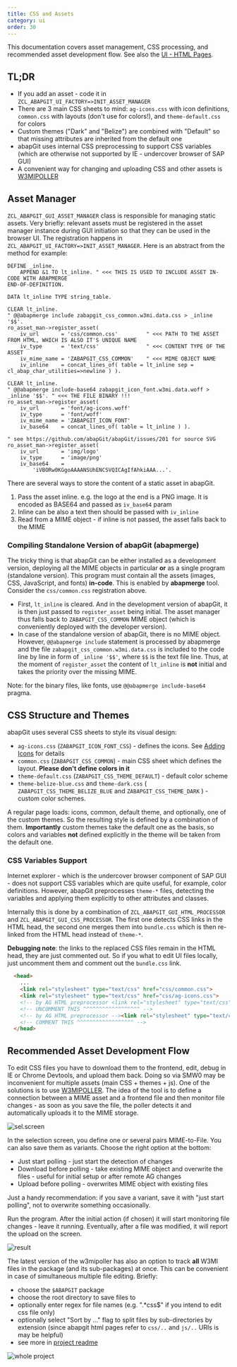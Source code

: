 ```yaml
---
title: CSS and Assets
category: ui
order: 30
---
```


This documentation covers asset management, CSS processing, and recommended asset development flow. See also the [UI - HTML Pages](./developing-ui.html).

## TL;DR

- If you add an asset - code it in `ZCL_ABAPGIT_UI_FACTORY=>INIT_ASSET_MANAGER`
- There are 3 main CSS sheets to mind: `ag-icons.css` with icon definitions, `common.css` with layouts (don't use for colors!), and `theme-default.css` for colors
- Custom themes ("Dark" and "Belize") are combined with "Default" so that missing attributes are inherited from the default one
- abapGit uses internal CSS preprocessing to support CSS variables (which are otherwise not supported by IE - undercover browser of SAP GUI)
- A convenient way for changing and uploading CSS and other assets is [W3MIPOLLER](https://github.com/sbcgua/abap_w3mi_poller)


## Asset Manager

`ZCL_ABAPGIT_GUI_ASSET_MANAGER` class is responsible for managing static assets. Very briefly: relevant assets must be registered in the asset manager instance during GUI initiation so that they can be used in the browser UI. The registration happens in `ZCL_ABAPGIT_UI_FACTORY=>INIT_ASSET_MANAGER`. Here is an abstract from the method for example:

```abap
DEFINE _inline.
    APPEND &1 TO lt_inline. " <<< THIS IS USED TO INCLUDE ASSET IN-CODE WITH ABAPMERGE
END-OF-DEFINITION.

DATA lt_inline TYPE string_table.

CLEAR lt_inline.
" @@abapmerge include zabapgit_css_common.w3mi.data.css > _inline '$$'.
ro_asset_man->register_asset(
    iv_url       = 'css/common.css'         " <<< PATH TO THE ASSET FROM HTML, WHICH IS ALSO IT'S UNIQUE NAME
    iv_type      = 'text/css'               " <<< CONTENT TYPE OF THE ASSET
    iv_mime_name = 'ZABAPGIT_CSS_COMMON'    " <<< MIME OBJECT NAME
    iv_inline    = concat_lines_of( table = lt_inline sep = cl_abap_char_utilities=>newline ) ).

CLEAR lt_inline.
" @@abapmerge include-base64 zabapgit_icon_font.w3mi.data.woff > _inline '$$'. " <<< THE FILE BINARY !!!
ro_asset_man->register_asset(
    iv_url       = 'font/ag-icons.woff'
    iv_type      = 'font/woff'
    iv_mime_name = 'ZABAPGIT_ICON_FONT'
    iv_base64    = concat_lines_of( table = lt_inline ) ).

" see https://github.com/abapGit/abapGit/issues/201 for source SVG
ro_asset_man->register_asset(
    iv_url       = 'img/logo'
    iv_type      = 'image/png'
    iv_base64    =
        'iVBORw0KGgoAAAANSUhENCSVQICAgIfAhkiAAA...'.

```

There are several ways to store the content of a static asset in abapGit.

1. Pass the asset inline. e.g. the logo at the end is a PNG image. It is encoded as BASE64 and passed as `iv_base64` param
2. Inline can be also a text then should be passed with `iv_inline`
3. Read from a MIME object - if inline is not passed, the asset falls back to the MIME

### Compiling Standalone Version of abapGit (abapmerge)

The tricky thing is that abapGit can be either installed as a development version, deploying all the MIME objects in particular **or** as a single program (standalone version). This program must contain all the assets (images, CSS, JavaScript, and fonts) **in-code**. This is enabled by **abapmerge** tool. Consider the `css/common.css` registration above.

- First, `lt_inline` is cleared. And in the development version of abapGit, it is then just passed to `register_asset` being initial. The asset manager thus falls back to `ZABAPGIT_CSS_COMMON` MIME object (which is conveniently deployed with the developer version).
- In case of the standalone version of abapGit, there is no MIME object. However, `@@abapmerge include` statement is processed by abapmerge and the file `zabapgit_css_common.w3mi.data.css` is included to the code line by line in form of `_inline '$$'`, where `$$` is the text file line. Thus, at the moment of `register_asset` the content of `lt_inline` is **not** initial and takes the priority over the missing MIME.

Note: for the binary files, like fonts, use `@@abapmerge include-base64` pragma.

## CSS Structure and Themes

abapGit uses several CSS sheets to style its visual design:

- `ag-icons.css` (`ZABAPGIT_ICON_FONT_CSS`) - defines the icons. See [Adding Icons](./adding-icons.html) for details
- `common.css` (`ZABAPGIT_CSS_COMMON`) - main CSS sheet which defines the layout. **Please don't define colors in it**
- `theme-default.css` (`ZABAPGIT_CSS_THEME_DEFAULT`) - default color scheme
- `theme-belize-blue.css` and `theme-dark.css` ( `ZABAPGIT_CSS_THEME_BELIZE_BLUE` and `ZABAPGIT_CSS_THEME_DARK` ) - custom color schemes.

A regular page loads: icons, common, default theme, and optionally, one of the custom themes. So the resulting style is defined by a combination of them. **Importantly** custom themes take the default one as the basis, so colors and variables **not** defined explicitly in the theme will be taken from the default one.

### CSS Variables Support

Internet explorer - which is the undercover browser component of SAP GUI - does not support CSS variables which are quite useful, for example, color definitions. However, abapGit preprocesses `theme-*` files, detecting the variables and applying them explicitly to other attributes and classes.

Internally this is done by a combination of `ZCL_ABAPGIT_GUI_HTML_PROCESSOR` and `ZCL_ABAPGIT_GUI_CSS_PROCESSOR`. The first one detects CSS links in the HTML head, the second one merges them into `bundle.css` which is then re-linked from the HTML head instead of `theme-*`.

**Debugging note**: the links to the replaced CSS files remain in the HTML head, they are just commented out. So if you what to edit UI files locally, just uncomment them and comment out the `bundle.css` link.

```html
  <head>
    ...
    <link rel="stylesheet" type="text/css" href="css/common.css">
    <link rel="stylesheet" type="text/css" href="css/ag-icons.css">
    <!-- by AG HTML preprocessor <link rel="stylesheet" type="text/css" href="css/theme-default.css">-->
    <!-- UNCOMMENT THIS ^^^^^^^^^^^^^^^^^^ -->
    <!-- by AG HTML preprocessor --><link rel="stylesheet" type="text/css" href="css/bundle.css">
    <!-- COMMENT THIS ^^^^^^^^^^^^^^^^^^ -->
  </head>
```

## Recommended Asset Development Flow

To edit CSS files you have to download them to the frontend, edit, debug in IE or Chrome Devtools, and upload them back. Doing so via SMW0 may be inconvenient for multiple assets (main CSS + themes + js). One of the solutions is to use [W3MIPOLLER](https://github.com/sbcgua/abap_w3mi_poller). The idea of the tool is to define a connection between a MIME asset and a frontend file and then monitor file changes - as soon as you save the file, the poller detects it and automatically uploads it to the MIME storage.

![sel.screen](../img/w3mimepoller-1.png)

In the selection screen, you define one or several pairs MIME-to-File. You can also save them as variants. Choose the right option at the bottom:

- Just start polling - just start the detection of changes
- Download before polling - take existing MIME object and overwrite the files - useful for initial setup or after remote AG changes
- Upload before polling - overwrites MIME object with existing files

Just a handy recommendation: if you save a variant, save it with "just start polling", not to overwrite something occasionally.

Run the program. After the initial action (if chosen) it will start monitoring file changes - leave it running. Eventually, after a file was modified, it will report the upload on the screen.

![result](../img/w3mimepoller-2.png)

The latest version of the w3mipoller has also an option to track **all** W3MI files in the package (and its sub-packages) at once. This can be convenient in case of simultaneous multiple file editing. Briefly:

- choose the `$ABAPGIT` package
- choose the root directory to save files to
- optionally enter regex for file names (e.g. ".*css$" if you intend to edit css file only)
- optionally select "Sort by ..." flag to split files by sub-directories by extension (since abapgit html pages refer to `css/..` and `js/..` URIs is may be helpful)
- see more in [project readme](https://github.com/sbcgua/abap_w3mi_poller)

![whole project](../img/w3mimepoller-3.png)

